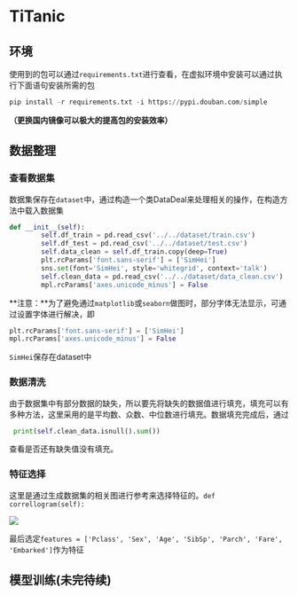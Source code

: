 # TiTanic

##  环境

使用到的包可以通过`requirements.txt`进行查看，在虚拟环境中安装可以通过执行下面语句安装所需的包

```python
pip install -r requirements.txt -i https://pypi.douban.com/simple
```

**（更换国内镜像可以极大的提高包的安装效率）**

## 数据整理

### 查看数据集

数据集保存在`dataset`中，通过构造一个类DataDeal来处理相关的操作，在构造方法中载入数据集

```python
def __init__(self):
        self.df_train = pd.read_csv('../../dataset/train.csv')
        self.df_test = pd.read_csv('../../dataset/test.csv')
        self.data_clean = self.df_train.copy(deep=True)
        plt.rcParams['font.sans-serif'] = ['SimHei']
        sns.set(font='SimHei', style='whitegrid', context='talk')
        self.clean_data = pd.read_csv('../../dataset/data_clean.csv')
        mpl.rcParams['axes.unicode_minus'] = False
```

**注意：**为了避免通过`matplotlib`或`seaborn`做图时，部分字体无法显示，可通过设置字体进行解决，即

```python
plt.rcParams['font.sans-serif'] = ['SimHei']
mpl.rcParams['axes.unicode_minus'] = False
```

`SimHei`保存在dataset中

### 数据清洗

由于数据集中有部分数据的缺失，所以要先将缺失的数据值进行填充，填充可以有多种方法，这里采用的是平均数、众数、中位数进行填充。数据填充完成后，通过 

```py
 print(self.clean_data.isnull().sum())
```

查看是否还有缺失值没有填充。

### 特征选择

这里是通过生成数据集的相关图进行参考来选择特征的。`def correllogram(self):`

![](https://gitee.com/cnpolaris-tian/giteePagesImages/raw/master/null/Titanic数据相关图.png)

最后选定```features = ['Pclass', 'Sex', 'Age', 'SibSp', 'Parch', 'Fare', 'Embarked']```作为特征

##  模型训练(未完待续)


